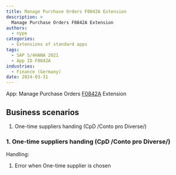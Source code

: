 ```yaml
---
title: Manage Purchase Orders F0842A Extension
description: >
  Manage Purchase Orders F0842A Extension
authors:
  - nype
categories:
  - Extensions of standard apps
tags:
  - SAP S/4HANA 2021
  - App ID F0842A
industries:
  - Finance (Germany)
date: 2024-03-31
---
```


<!-- more -->

App: Manage Purchase Orders [F0842A]( https://fioriappslibrary.hana.ondemand.com/sap/fix/externalViewer/#/detail/Apps(%27F0842A%27)/S23OP ) Extension

## Business scenarios

1. One-time suppliers handing (CpD /Conto pro Diverse/)

### 1. One-time suppliers handing (CpD /Conto pro Diverse/)

Handling:

1. Error when One-time supplier is chosen





